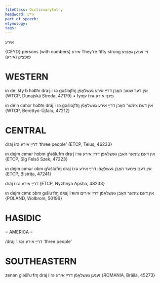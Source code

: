 ```yaml
---
fileClass: DictionaryEntry
headword: אירע
part_of_speech: 
etymology: 
tags: 
---
```

אירע

{CEYD}
persons (with numbers) אירע
They're fifty strong זיי זענען גאַנצע פֿופֿציק (אירע)

WESTERN
========

ɩn deː štyˑb hɔb͡m draˑj iˑrə gəšlɔjfɱ אין דער שטוב האָבן דרײַ אירע געשלאָפֿן {WTCP, Dunajská Streda, 47179}
	•	fyɱv íˑrə פֿינף אירע

ɩn deˑn cɩmər hɔb͡m dráj ìˑrə gəšlojf͡ɱ אין דעם צימער האָבן דרײַ אירע געשלאָפֿן {WTCP, Berettyó-Újfalu, 47212}

CENTRAL
========

draj ĭrə דרײַ אירע 'three people' {ETCP, Teiuș, 46233}

ɩn dejm cɩmər hɔbm gʲəšlufm draˑj iˑrə אין דעם צימער האָבן געשלאָפֿן דרײַ אירע {ETCP, Sîg Felső Szek, 47223}

ɩn dejm cɩmər obm gʲəšlúfɱ draj iːrə אין דעם צימער האָבן געשלאָפֿן דרײַ אירע {ETCP, Bistriţa, 47241}

draj iˑrə דרײַ אירע {ETCP, Nyzhnya Apsha, 48233}

ɩn dejm cɩmɛ ɔbm gɩšluˑfɱ dʀaj iˑʀɩm אין דעם צימער האָבן געשלאָפֿן דרײַ אירים {POLAND, Wolbrom, 50196}

HASIDIC
=======
= AMERICA = 

/draj ˈiːrə/ דרײַ אירע 'three people'

SOUTHEASTERN
==============

zenən gʲəšlʲuˑfɱ draj iˑrə זענען געשלאָפֿן דרײַ אירע {ROMANIA, Brăila, 45273}

